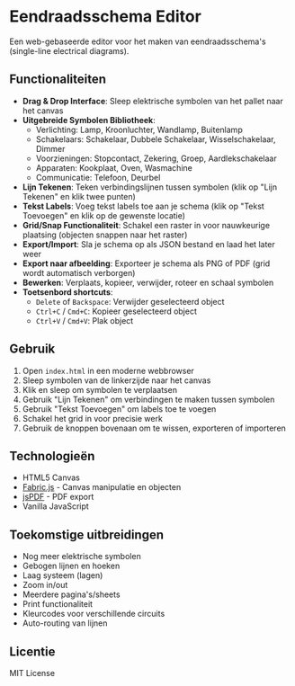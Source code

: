 # Eendraadsschema Editor

Een web-gebaseerde editor voor het maken van eendraadsschema's (single-line electrical diagrams).

## Functionaliteiten

- **Drag & Drop Interface**: Sleep elektrische symbolen van het pallet naar het canvas
- **Uitgebreide Symbolen Bibliotheek**:
  - Verlichting: Lamp, Kroonluchter, Wandlamp, Buitenlamp
  - Schakelaars: Schakelaar, Dubbele Schakelaar, Wisselschakelaar, Dimmer
  - Voorzieningen: Stopcontact, Zekering, Groep, Aardlekschakelaar
  - Apparaten: Kookplaat, Oven, Wasmachine
  - Communicatie: Telefoon, Deurbel
- **Lijn Tekenen**: Teken verbindingslijnen tussen symbolen (klik op "Lijn Tekenen" en klik twee punten)
- **Tekst Labels**: Voeg tekst labels toe aan je schema (klik op "Tekst Toevoegen" en klik op de gewenste locatie)
- **Grid/Snap Functionaliteit**: Schakel een raster in voor nauwkeurige plaatsing (objecten snappen naar het raster)
- **Export/Import**: Sla je schema op als JSON bestand en laad het later weer
- **Export naar afbeelding**: Exporteer je schema als PNG of PDF (grid wordt automatisch verborgen)
- **Bewerken**: Verplaats, kopieer, verwijder, roteer en schaal symbolen
- **Toetsenbord shortcuts**:
  - `Delete` of `Backspace`: Verwijder geselecteerd object
  - `Ctrl+C` / `Cmd+C`: Kopieer geselecteerd object
  - `Ctrl+V` / `Cmd+V`: Plak object

## Gebruik

1. Open `index.html` in een moderne webbrowser
2. Sleep symbolen van de linkerzijde naar het canvas
3. Klik en sleep om symbolen te verplaatsen
4. Gebruik "Lijn Tekenen" om verbindingen te maken tussen symbolen
5. Gebruik "Tekst Toevoegen" om labels toe te voegen
6. Schakel het grid in voor precisie werk
7. Gebruik de knoppen bovenaan om te wissen, exporteren of importeren

## Technologieën

- HTML5 Canvas
- [Fabric.js](http://fabricjs.com/) - Canvas manipulatie en objecten
- [jsPDF](https://github.com/parallax/jsPDF) - PDF export
- Vanilla JavaScript

## Toekomstige uitbreidingen

- Nog meer elektrische symbolen
- Gebogen lijnen en hoeken
- Laag systeem (lagen)
- Zoom in/out
- Meerdere pagina's/sheets
- Print functionaliteit
- Kleurcodes voor verschillende circuits
- Auto-routing van lijnen

## Licentie

MIT License
